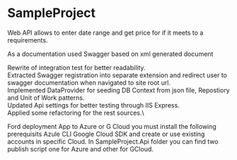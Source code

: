 # SampleProject

Web API allows to enter date range and get price for if it meets to a requirements.

As a documentation used Swagger based on xml generated document

Rewrite of integration test for better readability.\
Extracted Swagger registration into separate extension and redirect user to swagger documentation when navigated to site root url.\
Implemented DataProvider for seeding DB Context from json file, Repostiory and Unit of Work patterns.\
Updated Api settings for better testing through IIS Express.\
Applied some refactoring for the rest sources.\

Ford deployment App to Azure or G Cloud you must install the following prerequisits
Azule CLI
Google Cloud SDK
and create or use existing accounts in specific Cloud.
In SampleProject.Api folder you can find two publish script one for Azure and other for GCloud.
